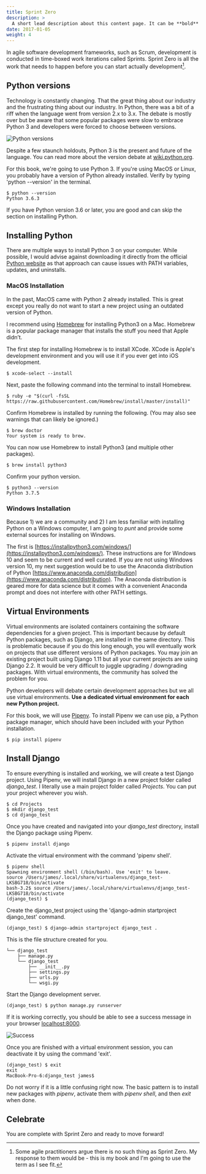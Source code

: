 ```yaml
---
title: Sprint Zero
description: >
  A short lead description about this content page. It can be **bold** or _italic_ and can be split over multiple paragraphs.
date: 2017-01-05
weight: 4
---
```



In agile software development frameworks, such as Scrum, development is conducted in time-boxed work iterations called Sprints.  Sprint Zero is all the work that needs to happen before you can start actually development[^sprint_zero_footnote].

## Python versions
Technology is constantly changing.  That the great thing about our industry and the frustrating thing about our industry.  In Python, there was a bit of a riff when the language went from version 2.x to 3.x.  The debate is mostly over but be aware that some popular packages were slow to embrace Python 3 and developers were forced to choose between versions.

![Python versions](images/python-2-vs-python-3.jpg)

Despite a few staunch holdouts, Python 3 is the present and future of the language.  You can read more about the version debate at [wiki.python.org](https://wiki.python.org/moin/Python2orPython3).

For this book, we're going to use Python 3.  If you're using MacOS or Linux, you probably have a version of Python already installed.  Verify by typing 'python --version' in the terminal.
```
$ python --version
Python 3.6.3
```

If you have Python version 3.6 or later, you are good and can skip the section on installing Python.

## Installing Python
There are multiple ways to install Python 3 on your computer. While possible, I would advise against downloading it directly from the official [Python website](https://www.python.org/) as that approach can cause issues with PATH variables, updates, and uninstalls.

### MacOS Installation
In the past, MacOS came with Python 2 already installed.  This is great except you really do not want to start a new project using an outdated version of Python.  

I recommend using [Homebrew](https://brew.sh/) for installing Python3 on a Mac.  Homebrew is a popular package manager that  installs the stuff you need that Apple didn’t.

The first step for installing Homebrew is to install XCode.  XCode is Apple's development environment and you will use it if you ever get into iOS development.
```
$ xcode-select --install
```

Next, paste the following command into the terminal to install Homebrew.
```
$ ruby -e "$(curl -fsSL https://raw.githubusercontent.com/Homebrew/install/master/install)"
```

Confirm Homebrew is installed by running the following. (You may also see warnings that can likely be ignored.)
```
$ brew doctor
Your system is ready to brew.
```

You can now use Homebrew to install Python3 (and multiple other packages).
```
$ brew install python3
```

Confirm your python version.
```
$ python3 --version
Python 3.7.5
```

### Windows Installation
Because 1) we are a community and 2) I am less familiar with installing Python on a Windows computer, I am going to _punt_ and provide some external sources for installing on Windows.

The first is [https://installpython3.com/windows/](https://installpython3.com/windows/). These instructions are for Windows 10 and seem to be current and well curated.  If you are not using Windows version 10, my next suggestion would be to use the Anaconda distribution of Python [https://www.anaconda.com/distribution](https://www.anaconda.com/distribution).  The Anaconda distribution is geared more for data science but it comes with a convenient Anaconda prompt and does not interfere with other PATH settings.

## Virtual Environments
Virtual environments are isolated containers containing the software dependencies for a given project. This is important because by default Python packages, such as Django, are installed in the same directory. This is problematic because if you do this long enough, you will eventually work on projects that use different versions of Python packages. You may join an existing project built using Django 1.11 but all your current projects are using Django 2.2.  It would be very difficult to juggle upgrading / downgrading packages. With virtual environments, the community has solved the problem for you.

Python developers will debate certain development approaches but we all use virtual environments.  __Use a dedicated virtual environment for each new Python project.__

For this book, we will use [Pipenv](https://pipenv.kennethreitz.org/en/latest/).  To install Pipenv we can use pip, a Python package manager, which should have been included with your Python installation.

```
$ pip install pipenv
```

## Install Django
To ensure everything is installed and working, we will create a test Django project.  Using Pipenv, we will install Django in a new project folder called _django_test_.  I literally use a main project folder called _Projects_.  You can put your project wherever you wish.

```
$ cd Projects
$ mkdir django_test
$ cd django_test
```
Once you have created and navigated into your _django_test_ directory, install the Django package using Pipenv.

```
$ pipenv install django
```

Activate the virtual environment with the command 'pipenv shell'.

```
$ pipenv shell
Spawning environment shell (/bin/bash). Use 'exit' to leave.
source /Users/james/.local/share/virtualenvs/django_test-LKSBG718/bin/activate
bash-3.2$ source /Users/james/.local/share/virtualenvs/django_test-LKSBG718/bin/activate
(django_test) $
```

Create the django_test project using the 'django-admin startproject django_test' command.

```
(django_test) $ django-admin startproject django_test .
```

This is the file structure created for you.

```
└── django_test
    ├── manage.py
    └── django_test
        ├── __init__.py
        ├── settings.py
        ├── urls.py
        └── wsgi.py
```

Start the Django development server.

```
(django_test) $ python manage.py runserver
```

If it is working correctly, you should be able to see a success message in your browser [localhost:8000](http://localhost:8000).

![Success](images/install_successfully.png)

Once you are finished with a virtual environment session, you can deactivate it by using the command 'exit'.

```
(django_test) $ exit
exit
MacBook-Pro-6:django_test james$
```

Do not worry if it is a little confusing right now. The basic pattern is to install new packages with _pipenv_, activate them with _pipenv shell_, and then _exit_ when done.

## Celebrate
You are complete with Sprint Zero and ready to move forward!

[^sprint_zero_footnote]: Some agile practitioners argue there is no such thing as Sprint Zero.  My response to them would be - this is my book and I'm going to use the term as I see fit.
